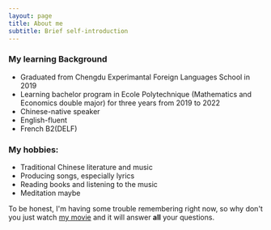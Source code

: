 ```yaml
---
layout: page
title: About me
subtitle: Brief self-introduction
---
```


### My learning Background

- Graduated from Chengdu Experimantal Foreign Languages School in 2019
- Learning bachelor program in Ecole Polytechnique (Mathematics and Economics double major) for three years from 2019 to 2022
- Chinese-native speaker   
- English-fluent   
- French B2(DELF)

### My hobbies:

- Traditional Chinese literature and music
- Producing songs, especially lyrics
- Reading books and listening to the music
- Meditation maybe


To be honest, I'm having some trouble remembering right now, so why don't you just watch [my movie](http://en.wikipedia.org/wiki/The_Princess_Bride_%28film%29) and it will answer **all** your questions.
